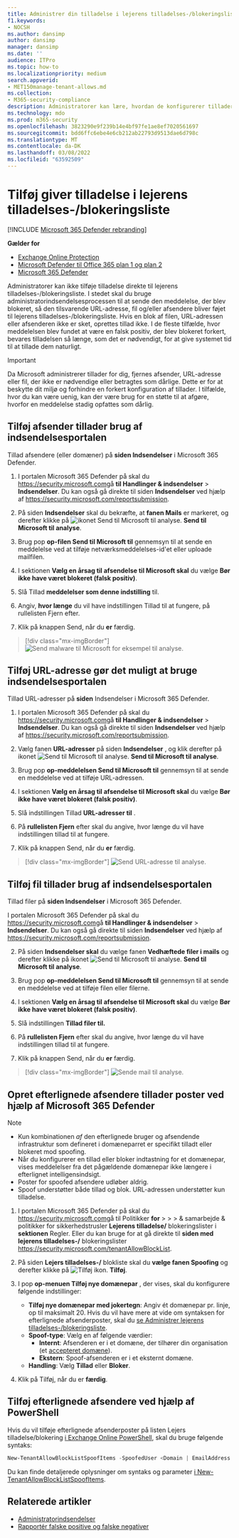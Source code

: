 ```yaml
---
title: Administrer din tilladelse i lejerens tilladelses-/blokeringsliste
f1.keywords:
- NOCSH
ms.author: dansimp
author: dansimp
manager: dansimp
ms.date: ''
audience: ITPro
ms.topic: how-to
ms.localizationpriority: medium
search.appverid:
- MET150manage-tenant-allows.md
ms.collection:
- M365-security-compliance
description: Administratorer kan lære, hvordan de konfigurerer tillader i lejerens tilladelses-/blokeringsliste i sikkerhedsportalen.
ms.technology: mdo
ms.prod: m365-security
ms.openlocfilehash: 3823290e9f239b14e4bf97fe1ae8ef7020561697
ms.sourcegitcommit: bdd6ffc6ebe4e6cb212ab22793d9513dae6d798c
ms.translationtype: MT
ms.contentlocale: da-DK
ms.lasthandoff: 03/08/2022
ms.locfileid: "63592509"
---
```

# <a name="add-allows-in-the-tenant-allowblock-list"></a>Tilføj giver tilladelse i lejerens tilladelses-/blokeringsliste

[!INCLUDE [Microsoft 365 Defender rebranding](../includes/microsoft-defender-for-office.md)]

**Gælder for**
- [Exchange Online Protection](exchange-online-protection-overview.md)
- [Microsoft Defender til Office 365 plan 1 og plan 2](defender-for-office-365.md)
- [Microsoft 365 Defender](../defender/microsoft-365-defender.md)

Administratorer kan ikke tilføje tilladelse direkte til lejerens tilladelses-/blokeringsliste. I stedet skal du bruge administratorindsendelsesprocessen til at sende den meddelelse, der blev blokeret, så den tilsvarende URL-adresse, fil og/eller afsendere bliver føjet til lejerens tilladelses-/blokeringsliste. Hvis en blok af filen, URL-adressen eller afsenderen ikke er sket, oprettes tillad ikke. I de fleste tilfælde, hvor meddelelsen blev fundet at være en falsk positiv, der blev blokeret forkert, bevares tilladelsen så længe, som det er nødvendigt, for at give systemet tid til at tillade dem naturligt.

> [!IMPORTANT]
> Da Microsoft administrerer tillader for dig, fjernes afsender, URL-adresse eller fil, der ikke er nødvendige eller betragtes som dårlige. Dette er for at beskytte dit miljø og forhindre en forkert konfiguration af tillader. I tilfælde, hvor du kan være uenig, kan der være brug for en støtte til at afgøre, hvorfor en meddelelse stadig opfattes som dårlig.

## <a name="add-sender-allows-using-the-submissions-portal"></a>Tilføj afsender tillader brug af indsendelsesportalen 

Tillad afsendere (eller domæner) på **siden Indsendelser** i Microsoft 365 Defender. 

1. I portalen Microsoft 365 Defender på skal du <https://security.microsoft.com>gå **til Handlinger & indsendelser** \> **Indsendelser**. Du kan også gå direkte til siden **Indsendelser** ved hjælp af <https://security.microsoft.com/reportsubmission>.

2. På siden **Indsendelser** skal du bekræfte, at **fanen Mails** er markeret, og derefter klikke på ![ikonet Send til Microsoft til analyse.](../../media/m365-cc-sc-create-icon.png) **Send til Microsoft til analyse**.

3. Brug pop **op-filen Send til Microsoft til** gennemsyn til at sende en meddelelse ved at tilføje netværksmeddelelses-id'et eller uploade mailfilen. 

4. I sektionen **Vælg en årsag til afsendelse til Microsoft skal** du vælge **Bør ikke have været blokeret (falsk positiv)**. 

5. Slå Tillad **meddelelser som denne indstilling** til. 

6. Angiv, **hvor længe** du vil have indstillingen Tillad til at fungere, på rullelisten Fjern efter.

7. Klik på knappen Send, når du **er** færdig.

> [!div class="mx-imgBorder"]
> ![Send malware til Microsoft for eksempel til analyse.](../../media/admin-submission-allow-messages.png)

## <a name="add-url-allows-using-the-submissions-portal"></a>Tilføj URL-adresse gør det muligt at bruge indsendelsesportalen

Tillad URL-adresser på **siden** Indsendelser i Microsoft 365 Defender.

1. I portalen Microsoft 365 Defender på skal du <https://security.microsoft.com>gå **til Handlinger & indsendelser** \> **Indsendelser**. Du kan også gå direkte til siden **Indsendelser** ved hjælp af <https://security.microsoft.com/reportsubmission>.

2. Vælg fanen **URL-adresser** på siden **Indsendelser** , og klik derefter på ikonet ![Send til Microsoft til analyse.](../../media/m365-cc-sc-create-icon.png) **Send til Microsoft til analyse**.

3. Brug pop **op-meddelelsen Send til Microsoft til** gennemsyn til at sende en meddelelse ved at tilføje URL-adressen.

4. I sektionen **Vælg en årsag til afsendelse til Microsoft skal** du vælge **Bør ikke have været blokeret (falsk positiv)**.

5. Slå indstillingen Tillad **URL-adresser til** .

6. På **rullelisten Fjern** efter skal du angive, hvor længe du vil have indstillingen tillad til at fungere.

7. Klik på knappen Send, når du **er** færdig.

> [!div class="mx-imgBorder"]
> ![Send URL-adresse til analyse.](../../media/submit-url-for-analysis.png)

## <a name="add-file-allows-using-the-submissions-portal"></a>Tilføj fil tillader brug af indsendelsesportalen

Tillad filer på **siden Indsendelser** i Microsoft 365 Defender.

I portalen Microsoft 365 Defender på skal du <https://security.microsoft.com>gå **til Handlinger & indsendelser** \> **Indsendelser**. Du kan også gå direkte til siden **Indsendelser** ved hjælp af <https://security.microsoft.com/reportsubmission>.

2. På siden **Indsendelser skal** du vælge fanen **Vedhæftede filer i mails** og derefter klikke på ikonet ![Send til Microsoft til analyse.](../../media/m365-cc-sc-create-icon.png) **Send til Microsoft til analyse**.

3. Brug pop **op-meddelelsen Send til Microsoft til** gennemsyn til at sende en meddelelse ved at tilføje filen eller filerne.

4. I sektionen **Vælg en årsag til afsendelse til Microsoft skal** du vælge **Bør ikke have været blokeret (falsk positiv)**.

5. Slå indstillingen **Tillad filer til.**

6. På **rullelisten Fjern** efter skal du angive, hvor længe du vil have indstillingen tillad til at fungere.

7. Klik på knappen Send, når du **er** færdig.

> [!div class="mx-imgBorder"]
> ![Sende mail til analyse.](../../media/submit-email-for-analysis.png)


## <a name="create-spoofed-sender-allow-entries-using-microsoft-365-defender"></a>Opret efterlignede afsendere tillader poster ved hjælp af Microsoft 365 Defender

> [!NOTE]
> 
> - Kun kombinationen _af_ den efterlignede bruger og afsendende infrastruktur som defineret i domæneparret er specifikt tilladt eller blokeret mod spoofing.
> - Når du konfigurerer en tillad eller bloker indtastning for et domænepar, vises meddelelser fra det pågældende domænepar ikke længere i efterlignet intelligensindsigt.
> - Poster for spoofed afsendere udløber aldrig.
> - Spoof understøtter både tillad og blok. URL-adressen understøtter kun tilladelse.

1. I portalen Microsoft 365 Defender på skal du   <https://security.microsoft.com>gå til Politikker **for** \> \> \> & samarbejde & politikker for sikkerhedstrusler **Lejerens tilladelse/** blokeringslister i **sektionen** Regler. Eller du kan bruge for at gå direkte til **siden med lejerens tilladelses-/** blokeringslister <https://security.microsoft.com/tenantAllowBlockList>.

2. På siden **Lejers tilladelses-/** blokliste skal du **vælge fanen Spoofing** og derefter klikke på ![Tilføj ikon.](../../media/m365-cc-sc-create-icon.png) **Tilføj**.

3. I pop **op-menuen Tilføj nye domænepar** , der vises, skal du konfigurere følgende indstillinger:
   - **Tilføj nye domænepar med jokertegn**: Angiv ét domænepar pr. linje, op til maksimalt 20. Hvis du vil have mere at vide om syntaksen for efterlignede afsenderposter, skal du [se Administrer lejerens tilladelses-/blokeringsliste](tenant-allow-block-list.md).
   - **Spoof-type**: Vælg en af følgende værdier:
     - **Internt**: Afsenderen er i et domæne, der tilhører din organisation (et [accepteret domæne](/exchange/mail-flow-best-practices/manage-accepted-domains/manage-accepted-domains)).
     - **Ekstern**: Spoof-afsenderen er i et eksternt domæne.
   - **Handling**: Vælg **Tillad** eller **Bloker**.

4. Klik på Tilføj, når du er **færdig**.

## <a name="add-spoofed-sender-allow-entries-using-powershell"></a>Tilføj efterlignede afsendere ved hjælp af PowerShell

Hvis du vil tilføje efterlignede afsenderposter på listen Lejers tilladelse/blokering [i Exchange Online PowerShell](/exchange/connect-to-exchange-online-powershell), skal du bruge følgende syntaks:

```powershell
New-TenantAllowBlockListSpoofItems -SpoofedUser <Domain | EmailAddress | *> -SendingInfrastructure <Domain | IPAddress/24> -SpoofType <External | Internal> -Action <Allow | Block>
```

Du kan finde detaljerede oplysninger om syntaks og parameter [i New-TenantAllowBlockListSpoofItems](/powershell/module/exchange/new-tenantallowblocklistspoofitems).

## <a name="related-articles"></a>Relaterede artikler

- [Administratorindsendelser](admin-submission.md)
- [Rapportér falske positive og falske negativer](report-false-positives-and-false-negatives.md)
